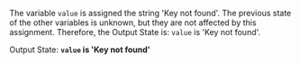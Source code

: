 The variable `value` is assigned the string 'Key not found'. The previous state of the other variables is unknown, but they are not affected by this assignment. Therefore, the Output State is: `value` is 'Key not found'.

Output State: **`value` is 'Key not found'**